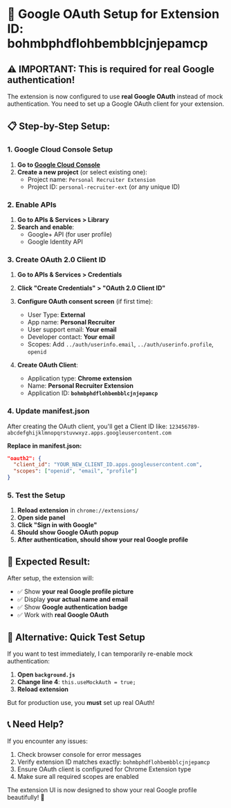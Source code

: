 # 🔐 Google OAuth Setup for Extension ID: bohmbphdflohbembblcjnjepamcp

## ⚠️ IMPORTANT: This is required for real Google authentication!

The extension is now configured to use **real Google OAuth** instead of mock authentication. You need to set up a Google OAuth client for your extension.

## 📋 Step-by-Step Setup:

### 1. Google Cloud Console Setup

1. **Go to [Google Cloud Console](https://console.cloud.google.com/)**
2. **Create a new project** (or select existing one):
   - Project name: `Personal Recruiter Extension`
   - Project ID: `personal-recruiter-ext` (or any unique ID)

### 2. Enable APIs

1. **Go to APIs & Services > Library**
2. **Search and enable**:
   - Google+ API (for user profile)
   - Google Identity API

### 3. Create OAuth 2.0 Client ID

1. **Go to APIs & Services > Credentials**
2. **Click "Create Credentials" > "OAuth 2.0 Client ID"**
3. **Configure OAuth consent screen** (if first time):
   - User Type: **External**
   - App name: **Personal Recruiter**
   - User support email: **Your email**
   - Developer contact: **Your email**
   - Scopes: Add `../auth/userinfo.email`, `../auth/userinfo.profile`, `openid`

4. **Create OAuth Client**:
   - Application type: **Chrome extension**
   - Name: **Personal Recruiter Extension**
   - Application ID: **`bohmbphdflohbembblcjnjepamcp`**

### 4. Update manifest.json

After creating the OAuth client, you'll get a Client ID like:
`123456789-abcdefghijklmnopqrstuvwxyz.apps.googleusercontent.com`

**Replace in manifest.json:**
```json
"oauth2": {
  "client_id": "YOUR_NEW_CLIENT_ID.apps.googleusercontent.com",
  "scopes": ["openid", "email", "profile"]
}
```

### 5. Test the Setup

1. **Reload extension** in `chrome://extensions/`
2. **Open side panel**
3. **Click "Sign in with Google"**
4. **Should show Google OAuth popup**
5. **After authentication, should show your real Google profile**

## 🎯 Expected Result:

After setup, the extension will:
- ✅ Show **your real Google profile picture**
- ✅ Display **your actual name and email**
- ✅ Show **Google authentication badge**
- ✅ Work with **real Google OAuth**

## 🔄 Alternative: Quick Test Setup

If you want to test immediately, I can temporarily re-enable mock authentication:

1. **Open `background.js`**
2. **Change line 4**: `this.useMockAuth = true;`
3. **Reload extension**

But for production use, you **must** set up real OAuth!

## 📞 Need Help?

If you encounter any issues:
1. Check browser console for error messages
2. Verify extension ID matches exactly: `bohmbphdflohbembblcjnjepamcp`
3. Ensure OAuth client is configured for Chrome Extension type
4. Make sure all required scopes are enabled

The extension UI is now designed to show your real Google profile beautifully! 🎨
